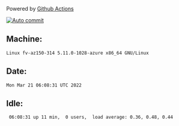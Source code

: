 Powered by [Github Actions](https://github.com/features/actions)

[![Auto commit](https://github.com/gyfary/workstation/workflows/Auto%20commit/badge.svg)](https://github.com/gyfary/workstation/actions?query=workflow%3A%22Auto+commit%22)

## Machine:
```
Linux fv-az150-314 5.11.0-1028-azure x86_64 GNU/Linux
```
## Date:
```
Mon Mar 21 06:08:31 UTC 2022
```
## Idle:
```
 06:08:31 up 11 min,  0 users,  load average: 0.36, 0.48, 0.44
```
